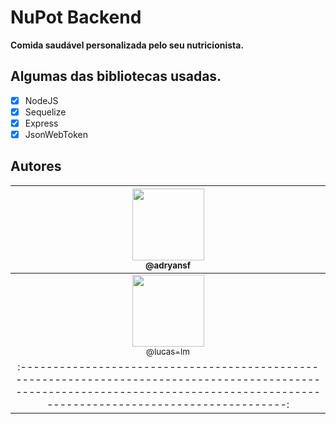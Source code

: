 # NuPot Backend

**Comida saudável personalizada pelo seu nutricionista.**

## Algumas das bibliotecas usadas.

- [x] NodeJS
- [x] Sequelize
- [x] Express
- [x] JsonWebToken

## Autores

|                      [<img src="https://avatars3.githubusercontent.com/u/31359652?s=460&v=4" width=115><br><sub>@adryansf</sub>](https://github.com/adryansf)                       |
| :---------------------------------------------------------------------------------------------------------------------------------------------------------------------------------: |
| [<img src="https://avatars3.githubusercontent.com/u/29049644?s=460&u=6fcf78abdf0e007afa9b2a31beaf686d79fa9173&v=4" width=115><br><sub>@lucas-lm</sub>](https://github.com/lucas-lm) |
| :---------------------------------------------------------------------------------------------------------------------------------------------------------------------------------: |
